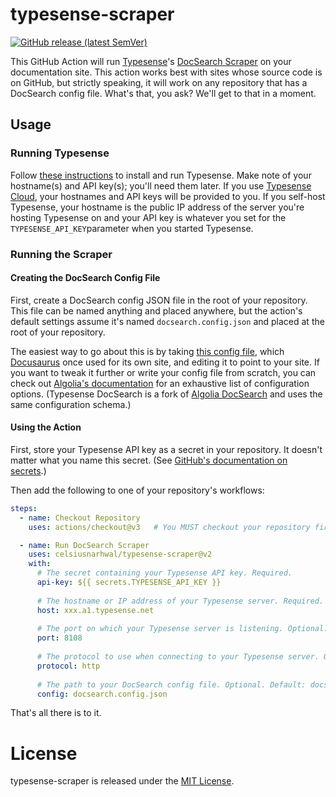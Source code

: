 # typesense-scraper

<a href="https://github.com/celsiusnarhwal/typesense-scraper/releases"><img alt="GitHub release (latest SemVer)" src="https://img.shields.io/github/v/release/celsiusnarhwal/typesense-scraper?color=orange&label=latest%20release&logo=github&style=for-the-badge"></a>


This GitHub Action will run [Typesense](https://typesense.org)'s [DocSearch Scraper](https://github.com/typesense/typesense-docsearch-scraper)
on your documentation site. This action works best with sites whose source code is on GitHub, but strictly speaking, 
it will work on any repository that has a DocSearch config file. What's that, you ask? We'll get to that in a moment.

## Usage

### Running Typesense

Follow [these instructions](https://typesense.org/docs/guide/install-typesense.html) to install and run Typesense.
Make note of your hostname(s) and API key(s); you'll need them later. If you use [Typesense Cloud](https://cloud.typesense.org),
your hostnames and API keys will be provided to you. If you self-host Typesense, your hostname is the public IP address 
of the server you're hosting Typesense on and your API key is whatever you set for the `TYPESENSE_API_KEY`parameter 
when you started Typesense.

### Running the Scraper

#### Creating the DocSearch Config File

First, create a DocSearch config JSON file in the root of your repository. This file can be named anything and placed
anywhere, but the action's default settings assume it's named `docsearch.config.json` and placed at the root of your
repository.

The easiest way to go about this is by taking [this config file](https://github.com/algolia/docsearch-configs/blob/master/configs/docusaurus-2.json),
which [Docusaurus](https://docusaurus.io/) once used for its own site, and editing it to point to your site. If you want to
tweak it further or write your config file from scratch, you can check out [Algolia's documentation](https://docsearch.algolia.com/docs/legacy/config-file/) 
for an exhaustive list of configuration options. (Typesense DocSearch is a fork of [Algolia DocSearch](https://github.com/algolia/docsearch) 
and uses the same configuration schema.)

#### Using the Action

First, store your Typesense API key as a secret in your repository. It doesn't matter what you name this secret.
(See [GitHub's documentation on secrets](https://docs.github.com/en/actions/security-guides/encrypted-secrets).)

Then add the following to one of your repository's workflows:

```yaml
steps:
  - name: Checkout Repository
    uses: actions/checkout@v3   # You MUST checkout your repository first!

  - name: Run DocSearch Scraper
    uses: celsiusnarhwal/typesense-scraper@v2
    with:
      # The secret containing your Typesense API key. Required.
      api-key: ${{ secrets.TYPESENSE_API_KEY }}
      
      # The hostname or IP address of your Typesense server. Required.
      host: xxx.a1.typesense.net
      
      # The port on which your Typesense server is listening. Optional. Default: 8108.
      port: 8108
      
      # The protocol to use when connecting to your Typesense server. Optional. Default: http.
      protocol: http
      
      # The path to your DocSearch config file. Optional. Default: docsearch.config.json.
      config: docsearch.config.json
```

That's all there is to it.

# License

typesense-scraper is released under the [MIT License](LICENSE.md).